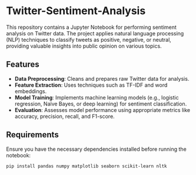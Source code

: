 # Twitter-Sentiment-Analysis

This repository contains a Jupyter Notebook for performing sentiment analysis on Twitter data. The project applies natural language processing (NLP) techniques to classify tweets as positive, negative, or neutral, providing valuable insights into public opinion on various topics.

## Features
- **Data Preprocessing**: Cleans and prepares raw Twitter data for analysis.
- **Feature Extraction**: Uses techniques such as TF-IDF and word embeddings.
- **Model Training**: Implements machine learning models (e.g., logistic regression, Naïve Bayes, or deep learning) for sentiment classification.
- **Evaluation**: Assesses model performance using appropriate metrics like accuracy, precision, recall, and F1-score.

## Requirements
Ensure you have the necessary dependencies installed before running the notebook:
```bash
pip install pandas numpy matplotlib seaborn scikit-learn nltk

